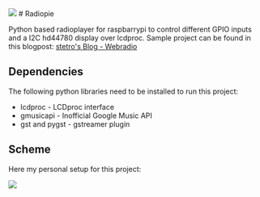 <img src="https://raw.github.com/stetro/radiopie/master/icon.png"/> 
# Radiopie 

Python based radioplayer for raspbarrypi to control different GPIO inputs and a I2C hd44780 display over lcdproc. Sample project can be found in this blogpost: [stetro's Blog - Webradio](http://stetro.wordpress.com/2013/12/31/webradio-aus-nostalgischem-fm-radio/)

## Dependencies

The following python libraries need to be installed to run this project:

* lcdproc - LCDproc interface
* gmusicapi - Inofficial Google Music API
* gst and pygst - gstreamer plugin

## Scheme

Here my personal setup for this project:

<img src="https://raw.github.com/stetro/radiopie/master/scheme.png" />
